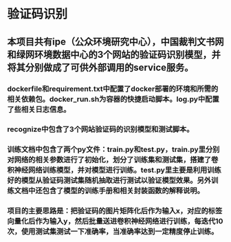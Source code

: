 验证码识别 
=================================== 

本项目共有ipe（公众环境研究中心），中国裁判文书网和绿网环境数据中心的3个网站的验证码识别模型，并将其分别做成了可供外部调用的service服务。
-----------------------------------  

###		dockerfile和requirement.txt中配置了docker部署的环境和所需的相关依赖包。docker_run.sh为容器的快捷启动脚本。log.py中配置了些相关日志信息。
###		recognize中包含了3个网站验证码的识别模型和测试脚本。
###		训练文档中包含了两个py文件：train.py和test.py，train.py里分别对网络的相关参数进行了初始化，划分了训练集和测试集，搭建了卷积神经网络训练模型，并对模型进行训练。test.py里主要是利用训练好的模型从验证码测试集随机抽取进行测试以验证模型效果。另外训练文档中还包含了模型的训练手册和相关封装函数的解释说明。
###		项目的主要思路是：把验证码的图片矩阵化后作为输入x，对应的标签向量化后作为输入y，然后批量送进卷积神经网络进行训练，每迭代10次，使用测试集测试一下准确率，当准确率达到一定精度停止训练。
		
 	
